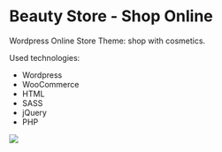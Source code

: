 
# Beauty Store - Shop Online

Wordpress Online Store Theme: shop with cosmetics. 

Used technologies:

* Wordpress
* WooCommerce
* HTML
* SASS
* jQuery
* PHP


<img src="../beautystore.png">
